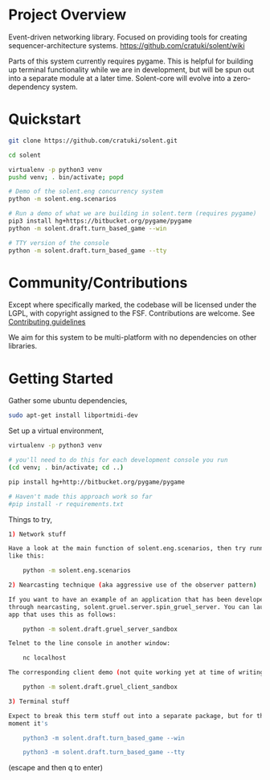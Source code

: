 # Project Overview

Event-driven networking library. Focused on providing tools for creating
sequencer-architecture systems. https://github.com/cratuki/solent/wiki

Parts of this system currently requires pygame. This is helpful for building
up terminal functionality while we are in development, but will be spun out
into a separate module at a later time. Solent-core will evolve into a
zero-dependency system.

# Quickstart

```bash
git clone https://github.com/cratuki/solent.git

cd solent

virtualenv -p python3 venv
pushd venv; . bin/activate; popd

# Demo of the solent.eng concurrency system
python -m solent.eng.scenarios

# Run a demo of what we are building in solent.term (requires pygame)
pip3 install hg+https://bitbucket.org/pygame/pygame
python -m solent.draft.turn_based_game --win

# TTY version of the console
python -m solent.draft.turn_based_game --tty
```

# Community/Contributions

Except where specifically marked, the codebase will be licensed under the
LGPL, with copyright assigned to the FSF. Contributions are welcome. See
[Contributing guidelines](CONTRIBUTING.md)

We aim for this system to be multi-platform with no dependencies on other
libraries.

# Getting Started

Gather some ubuntu dependencies,

```bash
sudo apt-get install libportmidi-dev
```

Set up a virtual environment,

```bash
virtualenv -p python3 venv

# you'll need to do this for each development console you run
(cd venv; . bin/activate; cd ..)

pip install hg+http://bitbucket.org/pygame/pygame

# Haven't made this approach work so far
#pip install -r requirements.txt
```

Things to try,

```bash
1) Network stuff

Have a look at the main function of solent.eng.scenarios, then try running one
like this:

    python -m solent.eng.scenarios

2) Nearcasting technique (aka aggressive use of the observer pattern)

If you want to have an example of an application that has been developed
through nearcasting, solent.gruel.server.spin_gruel_server. You can launch an
app that uses this as follows:

    python -m solent.draft.gruel_server_sandbox

Telnet to the line console in another window:

    nc localhost 

The corresponding client demo (not quite working yet at time of writing):

    python -m solent.draft.gruel_client_sandbox

3) Terminal stuff

Expect to break this term stuff out into a separate package, but for the
moment it's

    python3 -m solent.draft.turn_based_game --win

    python3 -m solent.draft.turn_based_game --tty

```
(escape and then q to enter)

